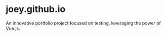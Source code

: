 # joey.github.io
 An innovative portfolio project focused on testing, leveraging the power of Vue.js.
